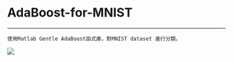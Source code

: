 # AdaBoost-for-MNIST
---
```
使用Matlab Gentle AdaBoost函式庫，對MNIST dataset 進行分類。
```
![](https://i.imgur.com/esEtA1N.png)
